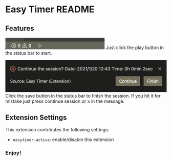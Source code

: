 # Easy Timer README

## Features

![How it works](img/playGif.gif) Just click the play button in the status bar to start.

![How to stop](img/finishMessage.png) Click the save button in the status bar to finish the session. If you hit it for mistake just press continue session or x in the message.

## Extension Settings

This extension contributes the following settings:

-   `easytimer.active`: enable/disable this extension

### Enjoy!
